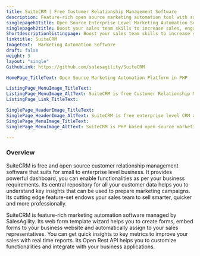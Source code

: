 ```yaml
---
title: SuiteCRM | Free Customer Relationship Management Software
description: Feature-rich open source marketing automation tool with sales form builder, centralized customer repository and real time reports to boost your business leads.  
singlepageh1title: Open Source Enterprise Level Marketing Automation Software
singlepageh2title: Boost your sales team skills to increase sales, engage customers and build relationships with Free CMS Software. It is a powerful alternative to Salesforce.
Shortdescriptionlistingpage: Boost your sales team skills to increase sales, engage customers and build relationships with Free CMS Software. It is a powerful alternative to Salesforce.
linktitle: SuiteCRM
Imagetext:  Marketing Automation Software
draft: false
weight: 3
layout: "single"
GithubLink: https://github.com/salesagility/SuiteCRM

HomePage_TitleText: Open Source Marketing Automation Platform in PHP

ListingPage_MenuImage_TitleText: 
ListingPage_MenuImage_AltText: SuiteCRM is free Customer Relationship Management software
ListingPage_Link_TitleText: 

SinglePage_HeaderImage_TitleText: 
SinglePage_HeaderImage_AltText: SuiteCRM is free enterprise level CRM application
SinglePage_MenuImage_TitleText: 
SinglePage_MenuImage_AltText: SuiteCRM is PHP based open source marketing automation tool 

---
```

### **Overview**

SuiteCRM is free and open source customer relationship management software that suits for small to enterprise level business. It provides powerful dashboard, you can enable functionalities as per your business requirements. Its central repository for all your customer data helps you to understand key insights that can be used to prepare marketing campaigns. Its cutting edge feature-set endows your sales team to sell smarter, quicker and more professionally.

SuiteCRM is feature-rich marketing automation software managed by SalesAgility. Its web form template wizard helps you to create forms, embed forms to your business website and automatically assign to your sales representatives. You can get quick insights to key metrics to improve your sales with real time reports. Its Open Rest API helps you to customize functionalities and integrate with your business applications.

